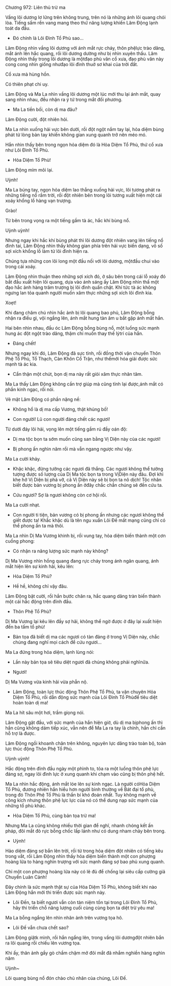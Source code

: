 




Chương 972: Liên thủ trừ ma


Vầng lôi dương lơ lửng trên không trung, trên nó là những ánh lôi quang chói lòa. Tiếng sấm rền vang mang theo thứ năng lượng khiến Lâm Động lạnh toát da đầu.

- Đó chính là Lôi Đình Tổ Phù sao…

Lâm Động nhìn vầng lôi dương với ánh mắt rực cháy, thôn phệlực trào dâng, mắt ánh lên hắc quang, rồi lôi dương dường như bị nhìn xuyên thấu. Lâm Động nhìn thấy trong lôi dương là mộtđạo phù văn cổ xưa, đạo phù văn này cong cong nhìn giống nhưđạo lôi đình thuở sơ khai của trời đất.

Cổ xưa mà hùng hồn.

Có thiên phạt chi uy.

Lâm Động và Ma La nhìn vầng lôi dương một lúc mới thu lại ánh mắt, quay sang nhìn nhau, đều nhận ra ý tứ trong mắt đối phương.

- Ma La tiền bối, còn dị ma đâu?

Lâm Động cười, đột nhiên hỏi.

Ma La nhìn xuống hải vực bên dưới, rồi đột ngột nắm tay lại, hỏa diệm bùng phát từ lòng bàn tay khiến không gian xung quanh trở nên méo mó.

Hắn nhìn thấy bên trong ngọn hỏa diệm đó là Hỏa Diệm Tổ Phù, thứ cổ xưa như Lôi Đình Tổ Phù.

- Hỏa Diệm Tổ Phù!

Lâm Động mím môi lại.

Uỳnh!

Ma La búng tay, ngọn hỏa diệm lao thẳng xuống hải vực, lôi tương phát ra những tiếng nổ rầm trời, rồi đột nhiên bên trong lôi tương xuất hiện một cái xoáy khổng lồ hàng vạn trượng.

Grào!

Từ bên trong vọng ra một tiếng gầm tà ác, hắc khí bùng nổ.

Uỳnh uỳnh!

Nhưng ngay khi hắc khí bùng phát thì lôi dương đột nhiên vang lên tiếng nổ đinh tai, Lâm Động nhìn thấy không gian phía trên hải vực biến dạng, vô số sợi xích khổng lồ làm từ lôi đình hiện ra.

Chúng tựa những con lôi long một đầu nối với lôi dương, mộtđầu chui vào trong cái xoáy.

Lâm Động nhìn thuận theo những sợi xích đó, ở sâu bên trong cái lỗ xoáy đó bắt đầu xuất hiện lôi quang, dựa vào ánh sáng ấy Lâm Động nhìn thấ một đạo hắc ảnh hàng trăm trượng bị lôi đình quấn chặt. Khí tức tà ác không ngưng lan tỏa quanh người muốn xâm thực những sợi xích lôi đình kia.

Xoẹt!

Khi đang chăm chú nhìn hắc ảnh bị lôi quang bao phủ, Lâm Động bỗng nhận ra điều gì, vội ngẩng lên, ánh mắt hung tàn âm u bắt gặp ánh mắt hắn.

Hai bên nhìn nhau, đầu óc Lâm Động bỗng bùng nổ, một luồng sức mạnh hung ác đột ngột trào dâng, thậm chí muốn thay thế lýtrí của hắn.

- Đáng chết!

Nhưng ngay khi đó, Lâm Động đã sực tỉnh, rồi đồng thời vận chuyển Thôn Phệ Tổ Phù, Tổ Thạch, Càn Khôn Cổ Trận, như thếmới hóa giải được sức mạnh tà ác kia.

- Cẩn thận một chút, bọn dị ma này rất giỏi xâm thực nhân tâm.

Ma La thấy Lâm Động không cần trợ giúp mà cũng tỉnh lại được,ánh mắt có phần kinh ngạc, rồi nói.

Vẻ mặt Lâm Động có phần nặng nề:

- Không hổ là dị ma cấp Vương, thật khủng bố!

- Con người! Lũ con người đáng chết các ngươi!

Từ dưới đáy lôi hải, vọng lên một tiếng gầm rú đầy oán độ:

- Dị ma tộc bọn ta sớm muốn cũng san bằng Vị Diện này của các ngươi!

- Bị phong ấn nghìn năm rồi mà vẫn ngang ngược như vậy.

Ma La cười khảy.

- Khặc khặc, đừng tưởng các ngươi đã thắng. Các ngươi không thể tưởng tượng được số lượng của Dị Ma tộc bọn ta trong VịDiện này đâu. Đợi khi khe hở Vị Diện bị phá vỡ, cả Vị Diện này sẽ bị bọn ta nô dịch! Tộc nhân biết được bản vương bị phong ấn ởđây chắc chắn chúng sẽ đến cứu ta.

- Cứu ngươi? Sợ là ngươi không còn cơ hội rồi.

Ma La cười nhạt.

- Con người ti tiện, bản vương có bị phong ấn nhưng các ngươi không thể giết được ta! Khắc khặc dù là tên ngu xuẩn Lôi Đế mất mạng cũng chỉ có thể phong ấn ta mà thôi.

Ma La nhìn Dị Ma Vương khinh bị, rồi vung tay, hỏa diệm biến thành một cơn cuồng phong:

- Có nhận ra năng lượng sức mạnh này không?

Dị Ma Vương nhìn hồng quang đang rực cháy trong ánh ngân quang, ánh mắt hiện lên sự kinh hãi, kêu lên:

- Hỏa Diệm Tổ Phù?

- Hề hề, không chỉ vậy đâu.

Lâm Động bật cười, rồi hắn bước chân ra, hắc quang dâng tràn biến thành một cái hắc động trên đỉnh đầu.

- Thôn Phệ Tổ Phù?

Dị Ma Vương lại kêu lên đầy sợ hãi, không thể ngờ được ở đây lại xuất hiện đến ba tấm tổ phù!

- Bản tọa đã biết dị ma các ngươi có tàn đảng ở trong Vị Diện này, chắc chúng đang nghĩ mọi cách để cứu ngươi…

Ma La đứng trong hỏa diệm, lạnh lùng nói:

- Lần này bản tọa sẽ tiêu diệt ngươi đã chúng không phải nghĩnữa.

- Ngươi!

Dị Ma Vương vừa kinh hãi vừa phẫn nộ.

- Lâm Động, toàn lực thúc động Thôn Phệ Tổ Phù, ta vận chuyên Hỏa Diệm Tổ Phù, rồi dẫn động sức mạnh của Lôi Đình Tổ Phùđể tiêu diệt hoàn toàn dị ma!

Ma La hít sâu một hơi, trầm giọng nói.

Lâm Động gật đầu, với sức mạnh của hắn hiện giờ, dù dị ma bịphong ấn thì hắn cũng không dám tiếp xúc, vẫn nên để Ma La ra tay là chính, hắn chỉ cần hỗ trợ là được.

Lâm Động ngồi khoanh chân trên không, nguyên lực dâng trào toàn bộ, toàn lực thúc động Thôn Phệ Tổ Phù.

Uỳnh uỳnh!

Hắc động trên đỉnh đầu ngày một phình to, tỏa ra một luồng thôn phệ lực đáng sợ, ngay lôi đình lực ở xung quanh khi chạm vào cũng bị thôn phệ hết.

Ma La nhìn hắc động, ánh mắt lóe lên sự kinh ngạc. Là người cóHỏa Diệm Tổ Phù, đương nhiên hắn hiểu hơn người bình thường về Bát đại tổ phù, trong đó Thôn Phệ Tổ Phù là thần bí khó đoán nhất. Tuy không mạnh về công kích nhưng thôn phệ lực lực của nó có thể dung nạp sức mạnh của những tổ phù khác.

- Hỏa Diệm Tổ Phù, cùng bản tọa trừ ma!

Nhưng Ma La cũng không nhiều thời gian để nghĩ, nhanh chóng kết ấn pháp, đôi mắt đỏ rực bỗng chốc lấp lánh như có dung nham chảy bên trong.

- Uỳnh!

Hảo diệm đáng sợ bắn lên trời, rồi từ trong hỏa diệm đột nhiên có tiếng kêu trong vắt, rồi Lâm Động nhìn thấy hỏa diệm biến thành một con phượng hoàng lửa to hàng nghìn trượng với sức mạnh đáng sợ bao phủ xung quanh.

Chỉ một con phượng hoàng lửa này có lẽ đủ để chống lại siêu cấp cường giả Chuyển Luân Cảnh!

Đây chính là sức mạnh thật sự của Hỏa Diệm Tổ Phù, không biết khi nào Lâm Động hắn mới thi triển được sức mạnh này.

- Lôi Đến, ta biết ngươi vẫn còn tàn niệm tồn tại trong Lôi Đình Tổ Phù, hãy thi triển chỗ năng lượng cuối cùng cùng bọn ta diệt trừ yêu ma!

Ma La bỗng ngẩng lên nhìn nhân ảnh trên vương tọa hô.

- Lôi Đế vẫn chưa chết sao?

Lâm Động giậtk mình, rồi hắn ngẩng lên, trong vầng lôi dươngđột nhiên bắn ra lôi quang rồi chiếu lên vương tọa.

Khi ấy, thân ảnh gầy gò chầm chậm mở đôi mắt đã nhắm nghiền hàng nghìn năm

Uỳnh~

Lôi quang bùng nổ đón chào chủ nhân của chúng, Lôi Đế.




